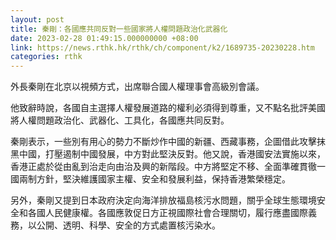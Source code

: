 ```yaml
---
layout: post
title: 秦剛：各國應共同反對一些國家將人權問題政治化武器化
date: 2023-02-28 01:49:15.000000000 +08:00
link: https://news.rthk.hk/rthk/ch/component/k2/1689735-20230228.htm
categories: rthk
---
```


外長秦剛在北京以視頻方式，出席聯合國人權理事會高級別會議。

他致辭時說，各國自主選擇人權發展道路的權利必須得到尊重，又不點名批評美國將人權問題政治化、武器化、工具化，各國應共同反對。

秦剛表示，一些別有用心的勢力不斷炒作中國的新疆、西藏事務，企圖借此攻擊抹黑中國，打壓遏制中國發展，中方對此堅決反對。他又說，香港國安法實施以來，香港正處於從由亂到治走向由治及興的新階段。中方將堅定不移、全面準確貫徹一國兩制方針，堅決維護國家主權、安全和發展利益，保持香港繁榮穩定。

另外，秦剛又提到日本政府決定向海洋排放福島核污水問題，關乎全球生態環境安全和各國人民健康權。各國應敦促日方正視國際社會合理關切，履行應盡國際義務，以公開、透明、科學、安全的方式處置核污染水。
